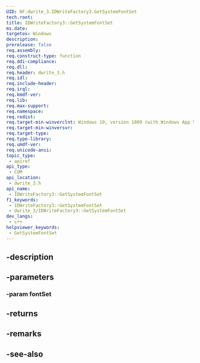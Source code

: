 ```yaml
---
UID: NF:dwrite_3.IDWriteFactory3.GetSystemFontSet
tech.root: 
title: IDWriteFactory3::GetSystemFontSet
ms.date: 
targetos: Windows
description: 
prerelease: false
req.assembly: 
req.construct-type: function
req.ddi-compliance: 
req.dll: 
req.header: dwrite_3.h
req.idl: 
req.include-header: 
req.irql: 
req.kmdf-ver: 
req.lib: 
req.max-support: 
req.namespace: 
req.redist: 
req.target-min-winverclnt: Windows 10, version 1809 (with Windows App SDK 0.5 or later)
req.target-min-winversvr: 
req.target-type: 
req.type-library: 
req.umdf-ver: 
req.unicode-ansi: 
topic_type:
 - apiref
api_type:
 - COM
api_location:
 - dwrite_3.h
api_name:
 - IDWriteFactory3::GetSystemFontSet
f1_keywords:
 - IDWriteFactory3::GetSystemFontSet
 - dwrite_3/IDWriteFactory3::GetSystemFontSet
dev_langs:
 - c++
helpviewer_keywords:
 - GetSystemFontSet
---
```


## -description

## -parameters

### -param fontSet

## -returns

## -remarks

## -see-also

